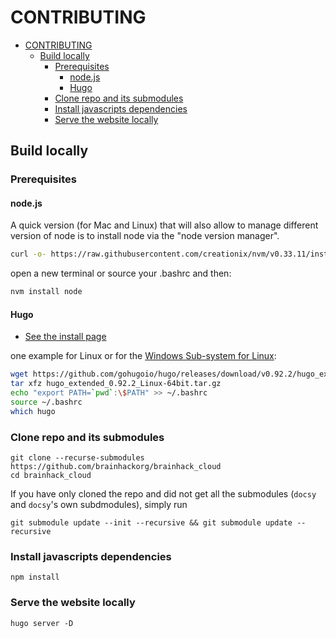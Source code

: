 # CONTRIBUTING

- [CONTRIBUTING](#contributing)
    - [Build locally](#build-locally)
        - [Prerequisites](#prerequisites)
            - [node.js](#nodejs)
            - [Hugo](#hugo)
        - [Clone repo and its submodules](#clone-repo-and-its-submodules)
        - [Install javascripts dependencies](#install-javascripts-dependencies)
        - [Serve the website locally](#serve-the-website-locally)

## Build locally

### Prerequisites

#### node.js

A quick version (for Mac and Linux) that will also allow to manage different version of node
is to install node via the "node version manager".

```bash
curl -o- https://raw.githubusercontent.com/creationix/nvm/v0.33.11/install.sh | bash
```

open a new terminal or source your .bashrc and then:
```bash
nvm install node
```

#### Hugo

- [See the install page](https://gohugo.io/getting-started/installing/)

one example for Linux or for the [Windows Sub-system for Linux](https://docs.microsoft.com/en-us/windows/wsl/install):
```bash
wget https://github.com/gohugoio/hugo/releases/download/v0.92.2/hugo_extended_0.92.2_Linux-64bit.tar.gz
tar xfz hugo_extended_0.92.2_Linux-64bit.tar.gz
echo "export PATH=`pwd`:\$PATH" >> ~/.bashrc
source ~/.bashrc
which hugo
```

### Clone repo and its submodules

```
git clone --recurse-submodules https://github.com/brainhackorg/brainhack_cloud
cd brainhack_cloud
```

If you have only cloned the repo and did not get all the submodules (`docsy` and `docsy`'s own subdmodules),
simply run

```
git submodule update --init --recursive && git submodule update --recursive
```

### Install javascripts dependencies

```
npm install
```

### Serve the website locally
```
hugo server -D
```
